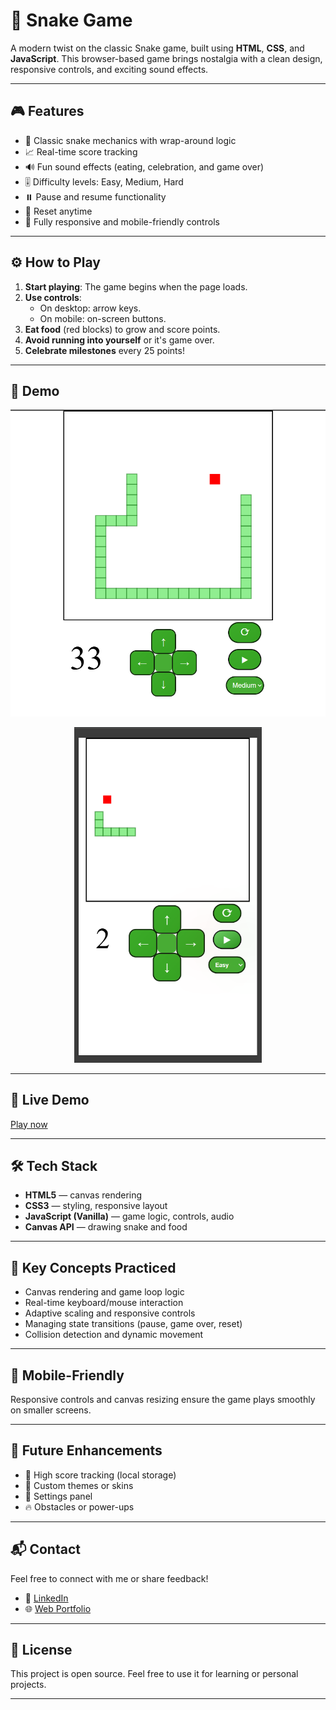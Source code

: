 # 🐍 Snake Game

A modern twist on the classic Snake game, built using **HTML**, **CSS**, and **JavaScript**. This browser-based game brings nostalgia with a clean design, responsive controls, and exciting sound effects.

---

## 🎮 Features

- 🧱 Classic snake mechanics with wrap-around logic
- 📈 Real-time score tracking
- 🔊 Fun sound effects (eating, celebration, and game over)
- 🎚️ Difficulty levels: Easy, Medium, Hard
- ⏸️ Pause and resume functionality
- 🔁 Reset anytime
- 📱 Fully responsive and mobile-friendly controls

---

## ⚙️ How to Play

1. **Start playing**: The game begins when the page loads.
2. **Use controls**:
   - On desktop: arrow keys.
   - On mobile: on-screen buttons.
3. **Eat food** (red blocks) to grow and score points.
4. **Avoid running into yourself** or it's game over.
5. **Celebrate milestones** every 25 points!

---

## 📸 Demo

<p align="center"><img src="https://github.com/JonierPachon/Snake/blob/main/README%20images/pc.png" alt="My Image" width="700" height="auto" ></p>
<p align="center"><img src="https://github.com/JonierPachon/Snake/blob/main/README%20images/phone.png" alt="My Image" width="300" height="auto"></p>

---

## 🚀 Live Demo

[Play now](https://loquacious-peony-3bf3a0.netlify.app/)

---

## 🛠️ Tech Stack

- **HTML5** — canvas rendering
- **CSS3** — styling, responsive layout
- **JavaScript (Vanilla)** — game logic, controls, audio
- **Canvas API** — drawing snake and food
  
---

 ## 🧠 Key Concepts Practiced
- Canvas rendering and game loop logic
- Real-time keyboard/mouse interaction
- Adaptive scaling and responsive controls
- Managing state transitions (pause, game over, reset)
- Collision detection and dynamic movement
   
---

## 📱 Mobile-Friendly

Responsive controls and canvas resizing ensure the game plays smoothly on smaller screens.

---

## 🧪 Future Enhancements

- 💾 High score tracking (local storage)
- 🎨 Custom themes or skins
- 🔧 Settings panel
- 🔥 Obstacles or power-ups

---

## 📬 Contact
Feel free to connect with me or share feedback!
- 💼 [LinkedIn](https://www.linkedin.com/in/jonier-elian-pachon-delgado-8211841ba/)
- 🌐 [Web Portfolio](https://funny-rabanadas-625f53.netlify.app/)

---

## 📜 License

This project is open source. Feel free to use it for learning or personal projects.

---

